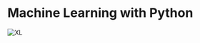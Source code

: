 # Machine Learning with Python
![XL](https://user-images.githubusercontent.com/52316531/163296922-5572337c-d0ed-407f-b8ed-69d0053d99c4.jpg)
